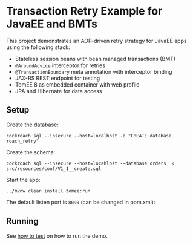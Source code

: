 # Transaction Retry Example for JavaEE and BMTs
                                   
This project demonstrates an AOP-driven retry strategy for JavaEE 
apps using the following stack:

- Stateless session beans with bean managed transactions (BMT)
- `@AroundAdvice` interceptor for retries
- `@TransactionBoundary` meta annotation with interceptor binding
- JAX-RS REST endpoint for testing
- TomEE 8 as embedded container with web profile
- JPA and Hibernate for data access

## Setup

Create the database:

    cockroach sql --insecure --host=localhost -e "CREATE database roach_retry"

Create the schema:

    cockroach sql --insecure --host=locahlost --database orders  < src/resources/conf/V1_1__create.sql

Start the app:
             
    ../mvnw clean install tomee:run
    
The default listen port is `8090` (can be changed in pom.xml):

## Running

See [how to test](../HOW-TO-TEST.md) on how to run the demo.